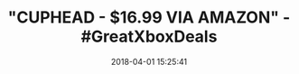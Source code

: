 ---
title: '"CUPHEAD - $16.99 VIA AMAZON" - #GreatXboxDeals'
name: 'Cuphead - Xbox One/Windows 10  [Digital Code]'
date: '2018-04-01 15:25:41'
buy_now: >-
  https://www.amazon.com/Cuphead-Xbox-Windows-Digital-Code/dp/B073ZR63P8?SubscriptionId=AKIAIA5RBQIWQVTCUEUQ&tag=coldcutdeals-20&linkCode=xm2&camp=2025&creative=165953&creativeASIN=B073ZR63P8
description_markdown: |+
  Cuphead - Xbox One/Windows 10  [Digital Code]

    - This game includes: Cuphead Don't Deal with the Devil digital code for Xbox One and Window 10 PC.

    - Take a break from your usual game with this new classic, straight from the 1930s! With original art and music and the most challenging of boss battles, save yourself from your deal with the devil.

    - Play as Cuphead or Mugman (in single player or local co-op) as you traverse strange worlds, acquire new weapons, learn powerful super moves, and discover hidden secrets while you try to pay your debt back to the devil!

    - Xbox One and Windows 10 PC exclusive. Supports Xbox Play Anywhere: yours to play on both Xbox One and Windows 10 PC at no additional cost.

tweet_id_str: '980466235795222528'
price: $19.99
you_save: ''
asin: B073ZR63P8
image: 'https://images-na.ssl-images-amazon.com/images/I/51tycTRPvDL.jpg'

---